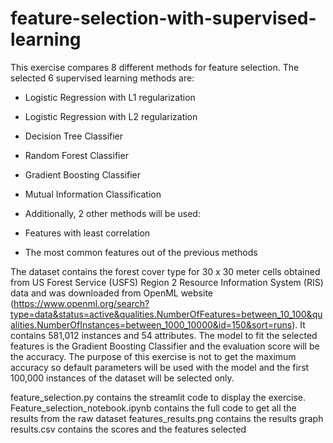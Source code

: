 # feature-selection-with-supervised-learning



This exercise compares 8 different methods for feature selection. The selected 6 supervised learning methods are:

- Logistic Regression with L1 regularization
- Logistic Regression with L2 regularization
- Decision Tree Classifier
- Random Forest Classifier
- Gradient Boosting Classifier
- Mutual Information Classification
- Additionally, 2 other methods will be used:
  
- Features with least correlation
- The most common features out of the previous methods
  
The dataset contains the forest cover type for 30 x 30 meter cells obtained from US Forest Service (USFS) Region 2 Resource Information System (RIS) data and was downloaded from OpenML website (https://www.openml.org/search?type=data&status=active&qualities.NumberOfFeatures=between_10_100&qualities.NumberOfInstances=between_1000_10000&id=150&sort=runs). It contains 581,012 instances and 54 attributes. The model to fit the selected features is the Gradient Boosting Classifier and the evaluation score will be the accuracy. The purpose of this exercise is not to get the maximum accuracy so default parameters will be used with the model and the first 100,000 instances of the dataset will be selected only.

feature_selection.py contains the streamlit code to display the exercise.
Feature_selection_notebook.ipynb contains the full code to get all the results from the raw dataset
features_results.png contains the results graph
results.csv contains the scores and the features selected
